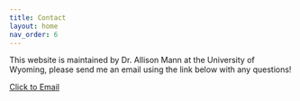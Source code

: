 ```yaml
---
title: Contact
layout: home
nav_order: 6
---
```


This website is maintained by Dr. Allison Mann at the University of Wyoming, please send me an email using the link below with any questions!

<a href="/contact" onclick="window.location.href='mailto:'+'amann11'+'@'+'uwyo.edu';return false;">
  Click to Email
</a>
